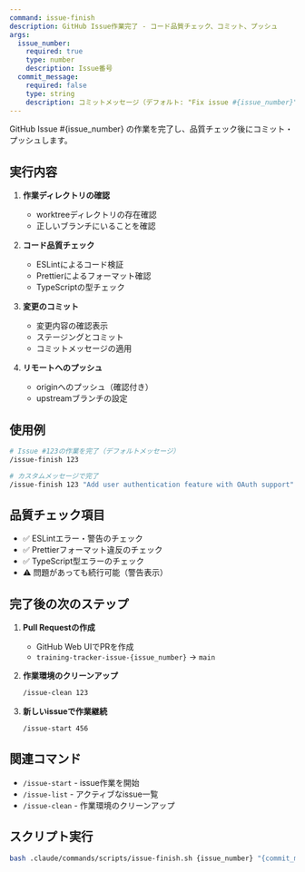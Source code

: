 ```yaml
---
command: issue-finish
description: GitHub Issue作業完了 - コード品質チェック、コミット、プッシュ
args:
  issue_number:
    required: true
    type: number
    description: Issue番号
  commit_message:
    required: false
    type: string
    description: コミットメッセージ（デフォルト: "Fix issue #{issue_number}"）
---
```


GitHub Issue #{issue_number} の作業を完了し、品質チェック後にコミット・プッシュします。

## 実行内容

1. **作業ディレクトリの確認**
   - worktreeディレクトリの存在確認
   - 正しいブランチにいることを確認

2. **コード品質チェック**
   - ESLintによるコード検証
   - Prettierによるフォーマット確認
   - TypeScriptの型チェック

3. **変更のコミット**
   - 変更内容の確認表示
   - ステージングとコミット
   - コミットメッセージの適用

4. **リモートへのプッシュ**
   - originへのプッシュ（確認付き）
   - upstreamブランチの設定

## 使用例

```bash
# Issue #123の作業を完了（デフォルトメッセージ）
/issue-finish 123

# カスタムメッセージで完了
/issue-finish 123 "Add user authentication feature with OAuth support"
```

## 品質チェック項目

- ✅ ESLintエラー・警告のチェック
- ✅ Prettierフォーマット違反のチェック
- ✅ TypeScript型エラーのチェック
- ⚠️ 問題があっても続行可能（警告表示）

## 完了後の次のステップ

1. **Pull Requestの作成**
   - GitHub Web UIでPRを作成
   - `training-tracker-issue-{issue_number}` → `main`

2. **作業環境のクリーンアップ**
   ```bash
   /issue-clean 123
   ```

3. **新しいissueで作業継続**
   ```bash
   /issue-start 456
   ```

## 関連コマンド

- `/issue-start` - issue作業を開始
- `/issue-list` - アクティブなissue一覧
- `/issue-clean` - 作業環境のクリーンアップ

## スクリプト実行

```bash
bash .claude/commands/scripts/issue-finish.sh {issue_number} "{commit_message}"
```